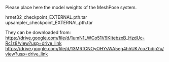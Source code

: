 Please place here the model weights of the MeshPose system.

hrnet32_checkpoint_EXTERNAL.pth.tar
upsampler_checkpoint_EXTERNAL.pth.tar

They can be downloaded from:
https://drive.google.com/file/d/1umN1LWCo51V9KItebzxB_HzdUc-Rc1z8/view?usp=drive_link
https://drive.google.com/file/d/13MRfCNOyOHYsWA5eg4h5UK7coZbdjn2u/view?usp=drive_link
